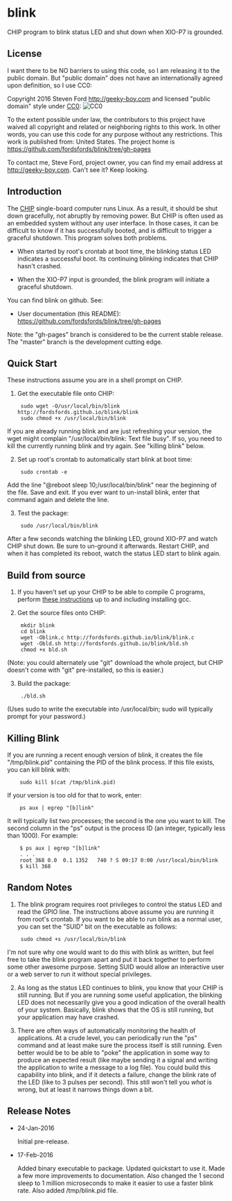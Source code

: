 # blink
CHIP program to blink status LED and shut down when XIO-P7 is grounded.

## License

I want there to be NO barriers to using this code, so I am releasing it to the public domain.  But "public domain" does not have an internationally agreed upon definition, so I use CC0:

Copyright 2016 Steven Ford http://geeky-boy.com and licensed
"public domain" style under
[CC0](http://creativecommons.org/publicdomain/zero/1.0/): 
![CC0](https://licensebuttons.net/p/zero/1.0/88x31.png "CC0")

To the extent possible under law, the contributors to this project have
waived all copyright and related or neighboring rights to this work.
In other words, you can use this code for any purpose without any
restrictions.  This work is published from: United States.  The project home
is https://github.com/fordsfords/blink/tree/gh-pages

To contact me, Steve Ford, project owner, you can find my email address
at http://geeky-boy.com.  Can't see it?  Keep looking.

## Introduction

The [CHIP](http://getchip.com/) single-board computer runs Linux.  As a result, it should be shut down gracefully, not abruptly by removing power.  But CHIP is often used as an embedded system without any user interface.  In those cases, it can be difficult to know if it has successfully booted, and is difficult to trigger a graceful shutdown.  This program solves both problems.

* When started by root's crontab at boot time, the blinking status LED indicates a successful boot.  Its continuing blinking indicates that CHIP hasn't crashed.

* When the XIO-P7 input is grounded, the blink program will initiate a graceful shutdown.

You can find blink on github.  See:

* User documentation (this README): https://github.com/fordsfords/blink/tree/gh-pages

Note: the "gh-pages" branch is considered to be the current stable release.  The "master" branch is the development cutting edge.

## Quick Start

These instructions assume you are in a shell prompt on CHIP.

1. Get the executable file onto CHIP:

        sudo wget -O/usr/local/bin/blink http://fordsfords.github.io/blink/blink
        sudo chmod +x /usr/local/bin/blink
If you are already running blink and are just refreshing your version, the wget might complain "/usr/local/bin/blink: Text file busy".  If so, you need to kill the currently running blink and try again.  See "killing blink" below.

2. Set up root's crontab to automatically start blink at boot time:

        sudo crontab -e
Add the line "@reboot sleep 10;/usr/local/bin/blink" near the beginning of the file.  Save and exit.  If you ever want to un-install blink, enter that command again and delete the line.

3. Test the package:

        sudo /usr/local/bin/blink

After a few seconds watching the blinking LED, ground XIO-P7 and watch CHIP shut down.  Be sure to un-ground it afterwards.  Restart CHIP, and when it has completed its reboot, watch the status LED start to blink again.

## Build from source

1. If you haven't set up your CHIP to be able to compile C programs, perform [these instructions](http://wiki.geeky-boy.com/w/index.php?title=CHIP_do_once) up to and including installing gcc.

2. Get the source files onto CHIP:

        mkdir blink
        cd blink
        wget -Oblink.c http://fordsfords.github.io/blink/blink.c
        wget -Obld.sh http://fordsfords.github.io/blink/bld.sh
        chmod +x bld.sh
(Note: you could alternately use "git" download the whole project, but CHIP doesn't come with "git" pre-installed, so this is easier.)

3. Build the package:

        ./bld.sh
(Uses sudo to write the executable into /usr/local/bin; sudo will typically prompt for your password.)

## Killing Blink

If you are running a recent enough version of blink, it creates the file "/tmp/blink.pid" containing the PID of the blink process.  If this file exists, you can kill blink with:

        sudo kill $(cat /tmp/blink.pid)

If your version is too old for that to work, enter:

        ps aux | egrep "[b]link"
It will typically list two processes; the second is the one you want to kill.  The second column in the "ps" output is the process ID (an integer, typically less than 1000).  For example:

        $ ps aux | egrep "[b]link"
        . . .
        root 368 0.0  0.1 1352   740 ? S 09:17 0:00 /usr/local/bin/blink
        $ kill 368

## Random Notes

1. The blink program requires root privileges to control the status LED and read the GPIO line.  The instructions above assume you are running it from root's crontab.  If you want to be able to run blink as a normal user, you can set the "SUID" bit on the executable as follows:

        sudo chmod +s /usr/local/bin/blink
I'm not sure why one would want to do this with blink as written, but feel free to take the blink program apart and put it back together to perform some other awesome purpose.  Setting SUID would allow an interactive user or a web server to run it without special privileges.

2. As long as the status LED continues to blink, you know that your CHIP is still running.  But if you are running some useful application, the blinking LED does not necessarily give you a good indication of the overall health of your system.  Basically, blink shows that the OS is still running, but your application may have crashed.

3. There are often ways of automatically monitoring the health of applications.  At a crude level, you can periodically run the "ps" command and at least make sure the process itself is still running.  Even better would be to be able to "poke" the application in some way to produce an expected result (like maybe sending it a signal and writing the application to write a message to a log file).  You could build this capability into blink, and if it detects a failure, change the blink rate of the LED (like to 3 pulses per second).  This still won't tell you *what* is wrong, but at least it narrows things down a bit.

## Release Notes

* 24-Jan-2016

    Initial pre-release.

* 17-Feb-2016

    Added binary executable to package.  Updated quickstart to use it.  Made a few more improvements to documentation.  Also changed the 1 second sleep to 1 million microseconds to make it easier to use a faster blink rate.  Also added /tmp/blink.pid file.
